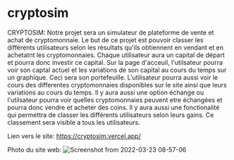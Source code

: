 # cryptosim
CRYPTOSIM:
Notre projet sera  un simulateur de plateforme de vente et achat de cryptomonnaie. Le but de ce projet est pouvoir classer les différents utilisateurs selon les résultats qu'ils obtiennent en vendant et en achetatnt les cryptomonnaies. Chaque utilisateur aura un capital de départ et pourra donc investir ce capital. 
Sur la page d'acceuil, l'utilsateur pourra voir son captal actuel et les variations de son capital au cours du temps sur un graphique. Ceci sera son portefeuille.
L'utilisateur pourra aussi voir le cours des differentes cryptomonnaies disponibles sur le site ainsi que leurs variations au cours du temps.
Il y aura aussi une option échange ou l'utilsateur pourra voir quelles cryptomonnaies peuvent etre échangées et pourra donc vendre et acheter des coins.
Il y aura aussi une fonctionalité qui permettra de classer les différents utilisateurs selon leurs gains. Ce classement sera visible a tous les utilisateurs.

Lien vers le site: 
https://cryptosim.vercel.app/

Photo du site web:
![Screenshot from 2022-03-23 08-57-06](https://user-images.githubusercontent.com/85102352/161929112-e83e920d-4b32-41d5-a91a-8b7b4f3c67dc.png)



